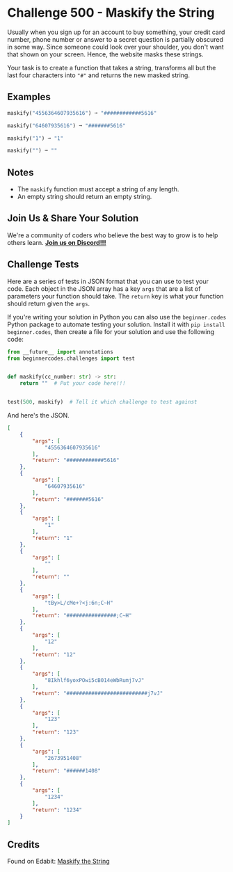 # Challenge 500 - Maskify the String

Usually when you sign up for an account to buy something, your credit card number, phone number or answer to a secret question is partially obscured in some way. Since someone could look over your shoulder, you don't want that shown on your screen. Hence, the website masks these strings.

Your task is to create a function that takes a string, transforms all but the last four characters into `"#"` and returns the new masked string.

## Examples
```python
maskify("4556364607935616") ➞ "############5616"

maskify("64607935616") ➞ "#######5616"

maskify("1") ➞ "1"

maskify("") ➞ ""
```
## Notes

- The `maskify` function must accept a string of any length.
- An empty string should return an empty string.

## Join Us & Share Your Solution

We're a community of coders who believe the best way to grow is to help others learn. **[Join us on Discord!!!](https://discord.gg/sfHykntuGy)**

## Challenge Tests

Here are a series of tests in JSON format that you can use to test your code. Each object in the JSON array has a key `args` that are a list of parameters your function should take. The `return` key is what your function should return given the `args`. 

If you're writing your solution in Python you can also use the `beginner.codes` Python package to automate testing your solution. Install it with `pip install beginner.codes`, then create a file for your solution and use the following code:
```python
from __future__ import annotations
from beginnercodes.challenges import test


def maskify(cc_number: str) -> str:
    return ""  # Put your code here!!!


test(500, maskify)  # Tell it which challenge to test against
```
And here's the JSON.
```json
[
    {
        "args": [
            "4556364607935616"
        ],
        "return": "############5616"
    },
    {
        "args": [
            "64607935616"
        ],
        "return": "#######5616"
    },
    {
        "args": [
            "1"
        ],
        "return": "1"
    },
    {
        "args": [
            ""
        ],
        "return": ""
    },
    {
        "args": [
            "tBy>L/cMe+?<j:6n;C~H"
        ],
        "return": "################;C~H"
    },
    {
        "args": [
            "12"
        ],
        "return": "12"
    },
    {
        "args": [
            "8Ikhlf6yoxPOwi5cB014eWbRumj7vJ"
        ],
        "return": "##########################j7vJ"
    },
    {
        "args": [
            "123"
        ],
        "return": "123"
    },
    {
        "args": [
            "2673951408"
        ],
        "return": "######1408"
    },
    {
        "args": [
            "1234"
        ],
        "return": "1234"
    }
]
```
## Credits

Found on Edabit: [Maskify the String](https://edabit.com/challenge/xRzyWsdzMEeGqsJMK)
